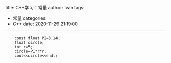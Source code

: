 title: C++学习：常量
author: Ivan
tags:
  - 常量
categories:
  - C++
date: 2020-11-29 21:19:00
---
```
    const float PI=3.14;
    float circle;
    int r=5;
    circle=PI*r*r;
    cout<<circle<<endl;
```